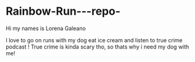# Rainbow-Run---repo-
Hi my names is Lorena Galeano 

I love to go on runs with my dog eat ice cream and listen to true crime podcast ! 
True crime is kinda scary tho, so thats why i need my dog with me!

